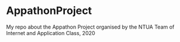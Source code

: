 # AppathonProject
My repo about the Appathon Project organised by the NTUA Team of Internet and Application Class, 2020
